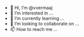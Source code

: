 - 👋 Hi, I’m @vvermaaj
- 👀 I’m interested in ...
- 🌱 I’m currently learning ...
- 💞️ I’m looking to collaborate on ...
- 📫 How to reach me ...

<!---
vvermaaj/vvermaaj is a ✨ special ✨ repository because its `README.md` (this file) appears on your GitHub profile.
You can click the Preview link to take a look at your changes.
--->
